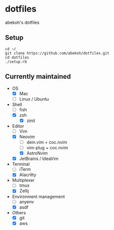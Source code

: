# dotfiles

abekoh's dotfiles

## Setup

```
cd ~/
git clone https://github.com/abekoh/dotfiles.git
cd dotfiles
./setup.rb
```

## Currently maintained

- OS
  - [x] Mac
  - [ ] Linux / Ubuntu
- Shell
  - [ ] fish
  - [x] zsh
    - [x] zinit
- Editor
  - [ ] Vim
  - [x] Neovim
    - [ ] dein.vim + coc.nvim
    - [ ] vim-plug + coc.nvim
    - [x] AstroNvim
  - [x] JetBrains / IdeaVim
- Terminal
  - [ ] iTerm
  - [x] Alacritty
- Multiplexer
  - [ ] tmux
  - [x] Zellij
- Environment management
  - [ ] anyenv
  - [x] asdf
- Others
  - [x] git
  - [x] aws
